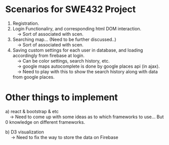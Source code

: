 Scenarios for SWE432 Project 
====================================================================================================================
1) Registration.<br>
2) Login Functionaliry, and corresponding html DOM interaction.<br>
   &emsp;-> Sort of associated with scen. <br>
3) Searching map... (Need to be further discussed..)<br>
   &emsp;-> Sort of associated with scen. <br>
4) Saving custom settings for each user in database, and loading accordingly from firebase at login.<br>
   &emsp;-> Can be color settings, search history, etc.<br>
   &emsp;-> google maps autocomplete is done by google places api (in ajax).<br>
   &emsp;-> Need to play with this to show the search history along with data from google places.<br>

Other things to implement
====================================================================================================================

a) react & bootstrap & etc<br>
   &emsp;-> Need to come up with some ideas as to which frameworks to use... But 0 knowledge on different frameworks.<br>

b) D3 visualization <br>
	&emsp; -> Need to fix the way to store the data on Firebase<br>
